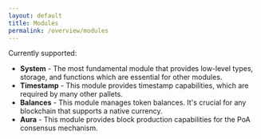 ```yaml
---
layout: default
title: Modules
permalink: /overview/modules
---
```


Currently supported:

* **System** - The most fundamental module that provides low-level types, storage, and functions which are essential for other modules.
* **Timestamp** - This module provides timestamp capabilities, which are required by many other pallets.
* **Balances** - This module manages token balances. It's crucial for any blockchain that supports a native currency.
* **Aura** - This module provides block production capabilities for the PoA consensus mechanism.

